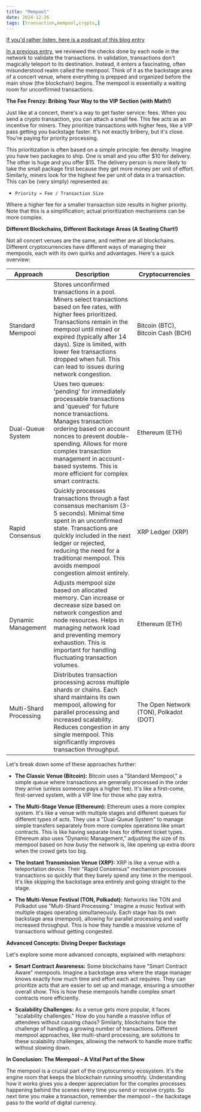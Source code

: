 ```yaml
---
title: "Mempool"
date: 2024-12-26
tags: [transaction,mempool,crypto,]
---
```


<head>
<link rel="alternate" type="application/atom+xml" title="{{ site.title }}" href="/feed.xml">
</head>

[If you'd rather listen, here is a podcast of this blog entry](https://lewisbakkero.github.io/tibidabo/audios/Mempool.mp3)

[In a previous entry](https://lewisbakkero.github.io/tibidabo/audios/Node_Validation.mp3), we reviewed the checks done by each node in the network to validate the transactions. In validation, transactions don't magically teleport to its destination. Instead, it enters a fascinating, often misunderstood realm called the mempool. Think of it as the backstage area of a concert venue, where everything is prepped and organized before the main show (the blockchain) begins. The mempool is essentially a waiting room for unconfirmed transactions.

**The Fee Frenzy: Bribing Your Way to the VIP Section (with Math!)**

Just like at a concert, there's a way to get faster service: fees. When you send a crypto transaction, you can attach a small fee. This fee acts as an incentive for miners. They prioritize transactions with higher fees, like a VIP pass getting you backstage faster. It's not exactly bribery, but it's close. You're paying for priority processing.

This prioritization is often based on a simple principle: fee density. Imagine you have two packages to ship. One is small and you offer \$10 for delivery. The other is huge and you offer \$15. The delivery person is more likely to take the small package first because they get more money per unit of effort. Similarly, miners look for the highest fee per unit of data in a transaction. This can be (very simply) represented as:

*   `Priority ≈ Fee / Transaction Size`

Where a higher fee for a smaller transaction size results in higher priority. Note that this is a simplification; actual prioritization mechanisms can be more complex.

**Different Blockchains, Different Backstage Areas (A Seating Chart!)**

Not all concert venues are the same, and neither are all blockchains. Different cryptocurrencies have different ways of managing their mempools, each with its own quirks and advantages. Here's a quick overview:

| Approach          | Description                                                                                                                                                                                                                                                                                                                                                                                                                          | Cryptocurrencies        |
|-------------------|---------------------------------------------------------------------------------------------------------------------------------------------------------------------------------------------------------------------------------------------------------------------------------------------------------------------------------------------------------------------------------------------------------------------------------------|------------------------|
| Standard Mempool   | Stores unconfirmed transactions in a pool. Miners select transactions based on fee rates, with higher fees prioritized. Transactions remain in the mempool until mined or expired (typically after 14 days). Size is limited, with lower fee transactions dropped when full. This can lead to issues during network congestion.                                                                                                                                                                                                                                   | Bitcoin (BTC), Bitcoin Cash (BCH) |
| Dual-Queue System  | Uses two queues: 'pending' for immediately processable transactions and 'queued' for future nonce transactions. Manages transaction ordering based on account nonces to prevent double-spending. Allows for more complex transaction management in account-based systems. This is more efficient for complex smart contracts.                                                                                                                                                                                                                                                  | Ethereum (ETH)         |
| Rapid Consensus    | Quickly processes transactions through a fast consensus mechanism (3-5 seconds). Minimal time spent in an unconfirmed state. Transactions are quickly included in the next ledger or rejected, reducing the need for a traditional mempool. This avoids mempool congestion almost entirely.                                                                                                                                                                                                                                                                | XRP Ledger (XRP)       |
| Dynamic Management | Adjusts mempool size based on allocated memory. Can increase or decrease size based on network congestion and node resources. Helps in managing network load and preventing memory exhaustion. This is important for handling fluctuating transaction volumes.                                                                                                                                                                                                                                                                                                 | Ethereum (ETH)         |
| Multi-Shard Processing | Distributes transaction processing across multiple shards or chains. Each shard maintains its own mempool, allowing for parallel processing and increased scalability. Reduces congestion in any single mempool. This significantly improves transaction throughput.                                                                                                                                                                                                                                                                                                                                                                                    | The Open Network (TON), Polkadot (DOT) |

Let's break down some of these approaches further:

*   **The Classic Venue (Bitcoin):** Bitcoin uses a "Standard Mempool," a simple queue where transactions are generally processed in the order they arrive (unless someone pays a higher fee). It's like a first-come, first-served system, with a VIP line for those who pay extra.

*   **The Multi-Stage Venue (Ethereum):** Ethereum uses a more complex system. It's like a venue with multiple stages and different queues for different types of acts. They use a "Dual-Queue System" to manage simple transfers separately from more complex operations like smart contracts. This is like having separate lines for different ticket types. Ethereum also uses "Dynamic Management," adjusting the size of its mempool based on how busy the network is, like opening up extra doors when the crowd gets too big.

*   **The Instant Transmission Venue (XRP):** XRP is like a venue with a teleportation device. Their "Rapid Consensus" mechanism processes transactions so quickly that they barely spend any time in the mempool. It's like skipping the backstage area entirely and going straight to the stage.

*   **The Multi-Venue Festival (TON, Polkadot):** Networks like TON and Polkadot use "Multi-Shard Processing." Imagine a music festival with multiple stages operating simultaneously. Each stage has its own backstage area (mempool), allowing for parallel processing and vastly increased throughput. This is how they handle a massive volume of transactions without getting congested.

**Advanced Concepts: Diving Deeper Backstage**

Let's explore some more advanced concepts, explained with metaphors:

*   **Smart Contract Awareness:** Some blockchains have "Smart Contract Aware" mempools. Imagine a backstage area where the stage manager knows exactly how much time and effort each act requires. They can prioritize acts that are easier to set up and manage, ensuring a smoother overall show. This is how these mempools handle complex smart contracts more efficiently.

*   **Scalability Challenges:** As a venue gets more popular, it faces "scalability challenges." How do you handle a massive influx of attendees without causing chaos? Similarly, blockchains face the challenge of handling a growing number of transactions. Different mempool approaches, like multi-shard processing, are solutions to these scalability challenges, allowing the network to handle more traffic without slowing down.

**In Conclusion: The Mempool – A Vital Part of the Show**

The mempool is a crucial part of the cryptocurrency ecosystem. It's the engine room that keeps the blockchain running smoothly. Understanding how it works gives you a deeper appreciation for the complex processes happening behind the scenes every time you send or receive crypto. So next time you make a transaction, remember the mempool – the backstage pass to the world of digital currency.

